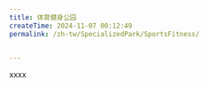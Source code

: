 ```yaml
---
title: 体育健身公园
createTime: 2024-11-07 00:12:49
permalink: /zh-tw/SpecializedPark/SportsFitness/


---
```


xxxx